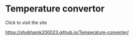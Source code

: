 # Temperature convertor 
Click to visit the site

https://shubhamk200023.github.io/Temperature-converter/
